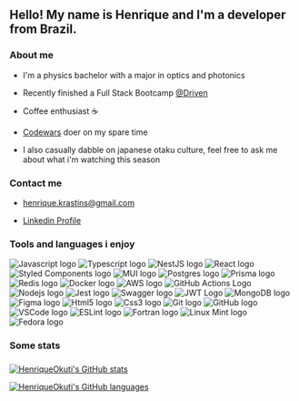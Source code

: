 <h2 align="left">Hello! My name is Henrique and I'm a developer from Brazil.</h2>

###

<h3 align="left">About me</h3>

- <p align="left">I'm a physics bachelor with a major in optics and photonics</p>
- <p align="left">Recently finished a Full Stack Bootcamp <a href="https://www.driven.com.br/">@Driven</a></p>
- <p align="left">Coffee enthusiast &#9749</p>
- <p align="left"><a href="https://www.codewars.com/users/HenriqueOkuti">Codewars</a> doer on my spare time</p>
- <p align="left">I also casually dabble on japanese otaku culture, feel free to ask me about what i'm watching this season</p>

###

<h3 align="left">Contact me</h2>

- <p align="left"><a href="mailto:henrique.krastins@gmail.com">henrique.krastins@gmail.com</a></p>
- <p align="left"><a href="https://www.linkedin.com/in/henrique-okuti/">Linkedin Profile</a></p>

###

<h3 align="left">Tools and languages i enjoy</h3>

<div align="left">
  <img src="https://img.shields.io/badge/javascript-%23323330.svg?style=for-the-badge&logo=javascript&logoColor=%23F7DF1E" alt="Javascript logo"  />
  <img src="https://img.shields.io/badge/typescript-%23007ACC.svg?style=for-the-badge&logo=typescript&logoColor=white" alt="Typescript logo" />
  <img src="https://img.shields.io/badge/nestjs-E0234E?style=for-the-badge&logo=nestjs&logoColor=white" alt="NestJS logo" />
  <img src="https://img.shields.io/badge/react-%2320232a.svg?style=for-the-badge&logo=react&logoColor=%2361DAFB" alt="React logo"/>
  <img src="https://img.shields.io/badge/styled--components-DB7093?style=for-the-badge&logo=styled-components&logoColor=white" alt="Styled Components logo" />
  <img src="https://img.shields.io/badge/MUI-%230081CB.svg?style=for-the-badge&logo=mui&logoColor=white" alt="MUI logo"/>
  <img src="https://img.shields.io/badge/postgres-%23316192.svg?style=for-the-badge&logo=postgresql&logoColor=white" alt="Postgres logo" />  
  <img src="https://img.shields.io/badge/Prisma-3982CE?style=for-the-badge&logo=Prisma&logoColor=white" alt="Prisma logo"  />  
  <img src="https://img.shields.io/badge/redis-%23DD0031.svg?style=for-the-badge&logo=redis&logoColor=white" alt="Redis logo"  />    
  <img src="https://img.shields.io/badge/docker-%230db7ed.svg?style=for-the-badge&logo=docker&logoColor=white" alt="Docker logo"  />      
  <img src="https://img.shields.io/badge/AWS-%23FF9900.svg?style=for-the-badge&logo=amazon-aws&logoColor=white" alt="AWS logo" />
  <img src="https://img.shields.io/badge/github%20actions-%232671E5.svg?style=for-the-badge&logo=githubactions&logoColor=white" alt="GitHub Actions Logo"/>
  <img src="https://img.shields.io/badge/node.js-6DA55F?style=for-the-badge&logo=node.js&logoColor=white" alt="Nodejs logo"  />
  <img src="https://img.shields.io/badge/-jest-%23C21325?style=for-the-badge&logo=jest&logoColor=white" alt="Jest logo"/>
  <img src="https://img.shields.io/badge/Swagger-85EA2D?style=for-the-badge&logo=Swagger&logoColor=white" alt="Swagger logo"/>
  <img src="https://img.shields.io/badge/JWT-black?style=for-the-badge&logo=JSON%20web%20tokens" alt="JWT Logo"/>
  <img src="https://img.shields.io/badge/MongoDB-%234ea94b.svg?style=for-the-badge&logo=mongodb&logoColor=white" alt="MongoDB logo" />
  <img src="https://img.shields.io/badge/figma-%23F24E1E.svg?style=for-the-badge&logo=figma&logoColor=white" alt="Figma logo"/>
  <img src="https://img.shields.io/badge/html5-%23E34F26.svg?style=for-the-badge&logo=html5&logoColor=white" alt="Html5 logo"  />
  <img src="https://img.shields.io/badge/css3-%231572B6.svg?style=for-the-badge&logo=css3&logoColor=white" alt="Css3 logo"  />
  <img src="https://img.shields.io/badge/git-%23F05033.svg?style=for-the-badge&logo=git&logoColor=white" alt="Git logo"/>
  <img src="https://img.shields.io/badge/github-%23121011.svg?style=for-the-badge&logo=github&logoColor=white" alt="GitHub logo"/>
  <img src="https://img.shields.io/badge/Visual%20Studio%20Code-0078d7.svg?style=for-the-badge&logo=visual-studio-code&logoColor=white" alt="VSCode logo"/>
  <img src="https://img.shields.io/badge/ESLint-4B3263?style=for-the-badge&logo=eslint&logoColor=white" alt="ESLint logo"/>
  <img src="https://img.shields.io/badge/Fortran-%23734F96.svg?style=for-the-badge&logo=fortran&logoColor=white" alt="Fortran logo"/>
  <img src="https://img.shields.io/badge/Linux%20Mint-87CF3E?style=for-the-badge&logo=Linux%20Mint&logoColor=white" alt="Linux Mint logo"/>
  <img src="https://img.shields.io/badge/Fedora-294172?style=for-the-badge&logo=fedora&logoColor=white" alt="Fedora logo"/>
  
</div>

###

<h3 align="left">Some stats</h2>

###

[![HenriqueOkuti's GitHub stats](https://github-readme-stats-gold-kappa-64.vercel.app/api?username=HenriqueOkuti&theme=tokyonight&hide_title=false&ring_color=E6D4E8&bg_color=281936&layout=compact)](https://github-readme-stats-gold-kappa-64.vercel.app/api?username=HenriqueOkuti&theme=tokyonight&hide_title=false&ring_color=E6D4E8&bg_color=281936&layout=compact)

[![HenriqueOkuti's GitHub languages](https://github-readme-stats-gold-kappa-64.vercel.app/api/top-langs/?username=HenriqueOkuti&theme=tokyonight&hide_title=false&ring_color=E6D4E8&bg_color=281936&layout=compact)](https://github-readme-stats-gold-kappa-64.vercel.app/api/top-langs/?username=HenriqueOkuti&theme=tokyonight&hide_title=false&ring_color=E6D4E8&bg_color=281936&layout=compact)

###
